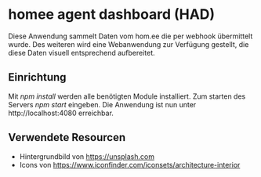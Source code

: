 # homee agent dashboard (HAD)

Diese Anwendung sammelt Daten vom hom.ee die per webhook übermittelt wurde. Des weiteren wird eine Webanwendung zur Verfügung gestellt, die diese Daten visuell entsprechend aufbereitet.

## Einrichtung

Mit *npm install* werden alle benötigten Module installiert. Zum starten des Servers *npm start* eingeben.
Die Anwendung ist nun unter http://localhost:4080 erreichbar.

## Verwendete Resourcen

* Hintergrundbild von https://unsplash.com
* Icons von https://www.iconfinder.com/iconsets/architecture-interior